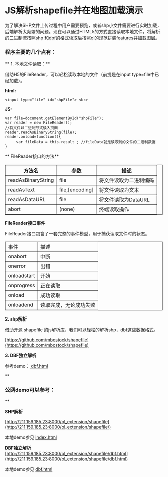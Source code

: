 # JS解析shapefile并在地图加载演示

为了解决SHP文件上传过程中用户需要预览，或者shp小文件需要进行实时加载，后端解析太频繁的问题。现在可以通过HTML5的方式直接读取本地文件，将解析的二进制流按照shp 和dbf的格式读取后按照ol的规范拼装features并加载图层。

###  **程序主要的几个点有：** 
** 1.  本地文件读取：** 

借助H5的FileReader，可以轻松读取本地的文件（前提是在input type=file中已经加载）。

 **html:** 

```
<input type="file" id="shpFile"> <br>
```

 **JS:** 
```
var file=document.getElementById("shpFile");
var reader = new FileReader();
//将文件以二进制形式读入页面
reader.readAsBinaryString(file);
reader.onload=function(){
     var fileData = this.result ; //fileData就是读取到的文件的二进制数据
}

```

 ** FileReader接口的方法** 


<table style="width: 100%" border="1" cellspacing="1" cellpadding="1">
<tbody>
<tr><th scope="col">方法名</th><th scope="col">参数</th><th scope="col">描述</th></tr>
</tbody>
<tbody>
<tr>
<td>readAsBinaryString</td>
<td>file</td>
<td>将文件读取为二进制编码</td>
</tr>
<tr>
<td>readAsText</td>
<td>file,[encoding]</td>
<td>将文件读取为文本</td>
</tr>
<tr>
<td>readAsDataURL</td>
<td>file</td>
<td>将文件读取为DataURL</td>
</tr>
<tr>
<td>abort</td>
<td>(none)</td>
<td>终端读取操作</td>
</tr>
</tbody>
</table>

 **FileReader接口事件** 

FileReader接口包含了一套完整的事件模型，用于捕获读取文件时的状态。

<table style="width: 100%" border="1" cellspacing="1" cellpadding="1">
<tbody>
<tr>
<td>事件</td>
<td>描述</td>
</tr>
<tr>
<td>onabort</td>
<td>中断</td>
</tr>
<tr>
<td>onerror</td>
<td>出错</td>
</tr>
<tr>
<td>onloadstart</td>
<td>开始</td>
</tr>
<tr>
<td>onprogress</td>
<td>正在读取</td>
</tr>
<tr>
<td>onload</td>
<td>成功读取</td>
</tr>
<tr>
<td>onloadend</td>
<td>读取完成，无论成功失败</td>
</tr>
</tbody>
</table>




 **2. shp解析** 

借助开源 shapefile 的js解析库，我们可以轻松的解析shp，dbf这些数据格式。

[https://github.com/mbostock/shapefile](https://github.com/mbostock/shapefile)


 **3. DBF独立解析** 

  参考demo：[ dbf.html](https://gitee.com/jjxliu306/ol_extension/blob/master/tool/shapefile/dbf.html)


 **

### 公网demo可以参考：
** 

 **SHP解析** 

[http://211.159.185.23:8000/ol_extension/shapefile](http://211.159.185.23:8000/ol_extension/shapefile/) 

本地demo参见 [index.html ](https://gitee.com/jjxliu306/ol_extension/edit/master/tool/shapefile/index.html)

 **DBF独立解析**  
[http://211.159.185.23:8000/ol_extension/shapefile/dbf.html](http://211.159.185.23:8000/ol_extension/shapefile/dbf.html)

本地demo参见 [dbf.html ](https://gitee.com/jjxliu306/ol_extension/edit/master/tool/shapefile/dbf.html)



